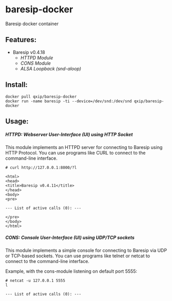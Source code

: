 baresip-docker
==============

Baresip docker container

## Features:

* Baresip v0.4.18
  - *HTTPD Module*
  - *CONS Module*
  - *ALSA Loopback (snd-aloop)*

## Install:
```
docker pull qxip/baresip-docker
docker run -name baresip -ti --device=/dev/snd:/dev/snd qxip/baresip-docker
```

## Usage:

##### HTTPD: Webserver User-Interface (UI) using HTTP Socket
This module implements an HTTPD server for connecting to Baresip using HTTP Protocol. 
You can use programs like CURL to connect to the command-line interface.
```
# curl http://127.0.0.1:8000/?l

<html>
<head>
<title>Baresip v0.4.11</title>
</head>
<body>
<pre>

--- List of active calls (0): ---

</pre>
</body>
</html>

```

##### CONS: Console User-Interface (UI) using UDP/TCP sockets
 
This module implements a simple console for connecting to Baresip via UDP or TCP-based sockets. 
You can use programs like telnet or netcat to connect to the command-line interface.
 
Example, with the cons-module listening on default port 5555:
 
```
# netcat -u 127.0.0.1 5555
l

--- List of active calls (0): ---

```
